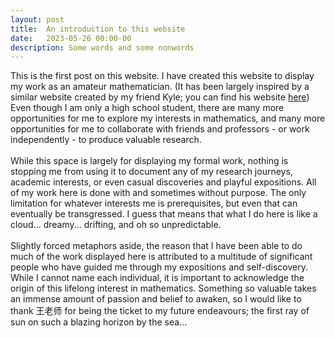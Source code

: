 ```yaml
---
layout: post
title:  An introduction to this website
date:   2023-05-26 00:00-00
description: Some words and some nonwords
---
```


This is the first post on this website. I have created this website to display my work as an amateur mathematician. (It has been largely inspired by a similar website created by my friend Kyle; you can find his website <a href="https://12buntu.github.io/Book-N/">here</a>) Even though I am only a high school student, there are many more opportunities for me to explore my interests in mathematics, and many more opportunities for me to collaborate with friends and professors - or work independently - to produce valuable research.
<br>
<br>
While this space is largely for displaying my formal work, nothing is stopping me from using it to document any of my research journeys, academic interests, or even casual discoveries and playful expositions. All of my work here is done with and sometimes without purpose. The only limitation for whatever interests me is prerequisites, but even that can eventually be transgressed. I guess that means that what I do here is like a cloud... dreamy... drifting, and oh so unpredictable. 
<br>
<br>
Slightly forced metaphors aside, the reason that I have been able to do much of the work displayed here is attributed to a multitude of significant people who have guided me through my expositions and self-discovery. While I cannot name each individual, it is important to acknowledge the origin of this lifelong interest in mathematics. Something so valuable takes an immense amount of passion and belief to awaken, so I would like to thank 王老师 for being the ticket to my future endeavours; the first ray of sun on such a blazing horizon by the sea...
